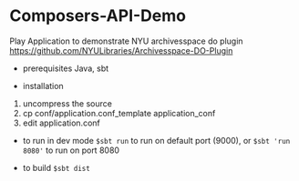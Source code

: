 # Composers-API-Demo

Play Application to demonstrate NYU archivesspace do plugin https://github.com/NYULibraries/Archivesspace-DO-Plugin

* prerequisites
Java, sbt

* installation 

1. uncompress the source 
2. cp conf/application.conf_template application_conf
3. edit application.conf

* to run in dev mode
`$sbt run` to run on default port (9000), or `$sbt 'run 8080'` to run on port 8080

* to build
`$sbt dist` 

